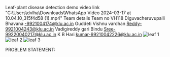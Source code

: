 Leaf-plant disease detection
demo video link
"C:\Users\dvlha\Downloads\WhatsApp Video 2024-03-17 at 10.04.10_315f4d58 (1).mp4"
Team details
Team no VH118
Diguvacheruvupalli Bhavana -9921004174@klu.ac.in
Guddeti Vishnu vardhan Reddy-9921004243@klu.ac.in
Vadigireddy gari Bindu Sree-99220040217@klu.ac.in
K B Hari kumar-99210042226@klu.ac.in 
 ![leaf 1](https://github.com/DiguvachervupalliBhavana/leaf-plant-disease/assets/163678493/8c20fcff-421f-4a34-a0f5-523a3a5365c2)
![leaf 2](https://github.com/DiguvachervupalliBhavana/leaf-plant-disease/assets/163678493/03cc28d7-970a-49d8-9fbe-9a75e20dbc69)
![leaf 3](https://github.com/DiguvachervupalliBhavana/leaf-plant-disease/assets/163678493/98a61d25-57af-4779-bb22-1761ba3b9d75)

PROBLEM STATEMENT:
